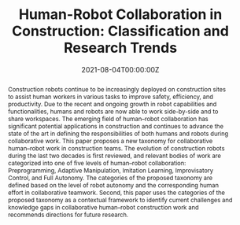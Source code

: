 ---
title: "Human-Robot Collaboration in Construction: Classification and Research Trends"

# Authors
# If you created a profile for a user (e.g. the default `admin` user), write the username (folder name) here 
# and it will be replaced with their full name and linked to their profile.
authors:
- Ci-Jyun Liang
- Xi Wang
- Vineet R. Kamat
- Carol C. Menassa

# Author notes (optional)
# author_notes:
# - "Equal contribution"
# - "Equal contribution"

date: "2021-08-04T00:00:00Z"
doi: "https://doi.org/10.1061/(ASCE)CO.1943-7862.0002154"

# Schedule page publish date (NOT publication's date).
publishDate: "2021-08-04T00:00:00Z"

# Publication type.
# Legend: 0 = Uncategorized; 1 = Conference paper; 2 = Journal article;
# 3 = Preprint / Working Paper; 4 = Report; 5 = Book; 6 = Book section;
# 7 = Thesis; 8 = Patent
publication_types: ["2"]

# Publication name and optional abbreviated publication name.
publication: In *Journal of Construction Engineering and Management*
# publication_short: In *ICW*

abstract: "Construction robots continue to be increasingly deployed on construction sites to assist human workers in various tasks to improve safety, efficiency, and productivity. Due to the recent and ongoing growth in robot capabilities and functionalities, humans and robots are now able to work side-by-side and to share workspaces. The emerging field of human–robot collaboration has significant potential applications in construction and continues to advance the state of the art in defining the responsibilities of both humans and robots during collaborative work. This paper proposes a new taxonomy for collaborative human–robot work in construction teams. The evolution of construction robots during the last two decades is first reviewed, and relevant bodies of work are categorized into one of five levels of human–robot collaboration: Preprogramming, Adaptive Manipulation, Imitation Learning, Improvisatory Control, and Full Autonomy. The categories of the proposed taxonomy are defined based on the level of robot autonomy and the corresponding human effort in collaborative teamwork. Second, this paper uses the categories of the proposed taxonomy as a contextual framework to identify current challenges and knowledge gaps in collaborative human–robot construction work and recommends directions for future research."



# Summary. An optional shortened abstract.
# summary: Lorem ipsum dolor sit amet, consectetur adipiscing elit. Duis posuere tellus ac convallis placerat. Proin tincidunt magna sed ex sollicitudin condimentum.

tags: []

# Display this page in the Featured widget?
featured: false

# Custom links (uncomment lines below)
# links:
# - name: Custom Link
#   url: http://example.org

url_pdf: ''
url_code: ''
url_dataset: ''
url_poster: ''
url_project: ''
url_slides: ''
url_source: ''
url_video: ''

# Featured image
# To use, add an image named `featured.jpg/png` to your page's folder. 
# image:
#   caption: 'Image credit: [**Unsplash**](https://unsplash.com/photos/pLCdAaMFLTE)'
#   focal_point: ""
#   preview_only: false

# Associated Projects (optional).
#   Associate this publication with one or more of your projects.
#   Simply enter your project's folder or file name without extension.
#   E.g. `internal-project` references `content/project/internal-project/index.md`.
#   Otherwise, set `projects: []`.
projects: []
# Slides (optional).
#   Associate this publication with Markdown slides.
#   Simply enter your slide deck's filename without extension.
#   E.g. `slides: "example"` references `content/slides/example/index.md`.
#   Otherwise, set `slides: ""`.
slides: ""
---